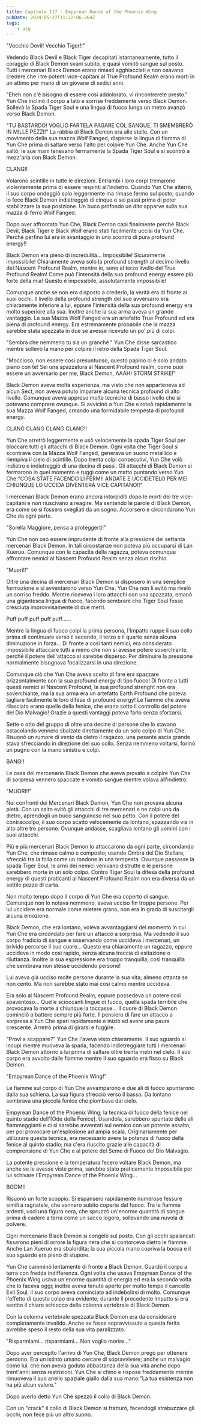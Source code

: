 ```yaml
---
title: Capitolo 117 - Empyrean Dance of the Phoenix Wing
pubDate: 2024-05-27T11:22:06.264Z
tags:
    - atg
---
```





"Vecchio Devil! Vecchio Tiger!!"


Vedendo Black Devil e Black Tiger decapitati istantaneamente, tutto il coraggio di Black Demon svanì subito, e quasi vomitò sangue sul posto. Tutti i mercenari Black Demon erano rimasti agghiacciati e non osavano credere che i tre potenti vice-capitani al True Profound Realm erano morti in un attimo per mano di un giovane di sedici anni.


"Eheh non c'è bisogno di essere così addolorato, vi rincontrerete presto." Yun Che inclinò il corpo a lato e sorrise freddamente verso Black Demon. Sollevò la Spada Tiger Soul e una lingua di fuoco lunga un metro avanzò verso Black Demon.


"TU BASTARDO! VOGLIO FARTELA PAGARE COL SANGUE, TI SMEMBRERÒ IN MILLE PEZZI!" La rabbia di Black Demon era alle stelle. Con un movimento della sua mazza Wolf Fanged, disperse la lingua di fiamma di Yun Che prima di saltare verso l'alto per colpire Yun Che. Anche Yun Che saltò; le sue mani tenevano fermamente la Spada Tiger Soul e si scontrò a mezz'aria con Black Demon.


CLANG!!


Volarono scintille in tutte le direzioni. Entrambi i loro corpi tremarono violentemente prima di essere respinti all'indietro. Quando Yun Che atterrò, il suo corpo ondeggiò solo leggermente ma rimase fermo sul posto; quando lo fece Black Demon indietreggiò di cinque o sei passi prima di poter stabilizzare la sua posizione. Un buco profondo un dito apparve sulla sua mazza di ferro Wolf Fanged.


Dopo aver affrontato Yun Che, Black Demon capì finalmente perché Black Devil, Black Tiger e Black Wolf erano stati facilmente uccisi da Yun Che. Perché perfino lui era in svantaggio in uno scontro di pura profound energy!!


Black Demon era pieno di incredulità... Impossibile!
Sicuramente impossibile! Chiaramente aveva solo la profound strength al decimo livello del Nascent Profound Realm, mentre io, sono al terzo livello del True Profound Realm! Come può l'intensità della sua profound energy essere più forte della mia! Questo è impossibile, assolutamente impossibile!


Comunque anche se non era disposto a crederlo, la verità era di fronte ai suoi occhi. Il livello della profound strength del suo avversario era chiaramente inferiore a lui, eppure l'intensità della sua profound energy era molto superiore alla sua. Inoltre anche la sua arma aveva un grande vantaggio. La sua Mazza Wolf Fanged era un artefatto True Profound ed era piena di profound energy. Era estremamente probabile che la mazza sarebbe stata spezzata in due se avesse ricevuto un po' più di colpi.


"Sembra che nemmeno tu sia un granché." Yun Che disse sarcastico mentre sollevò la mano per colpire il retro della Spada Tiger Soul.


"Moccioso, non essere così presuntuoso, questo papino ci è solo andato piano con te! Sei una spazzatura al Nascent Profound realm, come puoi essere un avversario per me, Black Demon, AAAH! STORM STRIKE!"


Black Demon aveva molta esperienza, ma visto che non apparteneva ad alcun Sect, non aveva potuto imparare alcuna tecnica profound di alto livello. Comunque aveva appreso molte tecniche di basso livello che si potevano comprare ovunque. Si avvicinò a Yun Che e roteò rapidamente la sua Mazza Wolf Fanged, creando una formidabile tempesta di profound energy.


CLANG CLANG CLANG CLANG!!


Yun Che arretrò leggermente e usò velocemente la spada Tiger Soul per bloccare tutti gli attacchi di Black Demon. Ogni volta che Tiger Soul si scontrava con la Mazza Wolf Fanged, generava un suono metallico e riempiva il cielo di scintille. Dopo trenta colpi consecutivi, Yun Che volò indietro e indietreggiò di una decina di passi. Gli attacchi di Black Demon si fermarono in quel momento e ruggì come un matto puntando verso Yun Che:"COSA STATE FACENDO LÌ FERMI! ANDATE E UCCIDETELO PER ME! CHIUNQUE LO UCCIDA DIVENTERÀ VICE CAPITANO!!"


I mercenari Black Demon erano ancora intorpiditi dopo le morti dei tre vice-capitani e non riuscivano a reagire. Ma sentendo le parole di Black Demon, era come se si fossero svegliati da un sogno. Accorsero e circondarono Yun Che da ogni parte.


"Sorella Maggiore, pensa a proteggerti!"


Yun Che non osò essere imprudente di fronte alla pressione dei settanta mercenari Black Demon. In tali circostanze non poteva più occuparsi di Lan Xueruo. Comunque con le capacità della ragazza, poteva comunque affrontare nemici al Nascent Profound Realm senza alcun rischio.


"Muori!!"


Oltre una decina di mercenari Black Demon si disposero in una semplice formazione e si avventarono verso Yun Che.
Yun Che non li evitò ma rivelò un sorriso freddo. Mentre riceveva i loro attacchi con una spazzata, emanò una gigantesca lingua di fuoco, facendo sembrare che Tiger Soul fosse cresciuta improvvisamente di due metri.


Puff puff puff puff puff……


Mentre la lingua di fuoco colpì la prima persona, l'impatto ruppe il suo collo prima di continuare verso il secondo, il terzo e il quarto senza alcuna diminuzione in forza... Di fronte a così tanti nemici, era considerato impossibile attaccare tutti a meno che non si avesse potere soverchiante, perché il potere dell'attacco si sarebbe disperso. Per diminuire la pressione normalmente bisognava focalizzarsi in una direzione.


Comunque ciò che Yun Che aveva scelto di fare era spazzare orizzontalmente con la sua profound energy di tipo fuoco! Di fronte a tutti questi nemici al Nascent Profound, la sua profound strenght non era soverchiante, ma la sua arma era un artefatto Earth Profound che poteva tagliare facilmente le loro difese di profound energy! Le fiamme che aveva rilasciato erano quelle della fenice, che erano sotto il controllo del potere del Dio Malvagio! Grazie a questi vantaggi poteva farlo senza sforzarsi.


Sette o otto del gruppo di oltre una decine di persone che lo stavano ostacolando vennero sbalzate direttamente da un solo colpo di Yun Che. Risuonò un rumore di vento da dietro il ragazzo, una pesante ascia grande stava sfrecciando in direzione del suo collo. Senza nemmeno voltarsi, formò un pugno con la mano sinistra e colpì.


BANG!!


Le ossa del mercenario Black Demon che aveva provato a colpire Yun Che di sorpresa vennero spaccate e vomitò sangue mentre volava all'indietro.


"MUORI!!"


Nei confronti dei Mercenari Black Demon, Yun Che non provava alcuna pietà. Con un salto evitò gli attacchi di tre mercenari e ne colpì uno da dietro, aprendogli un buco sanguinoso nel suo petto. Con il potere del contraccolpo, il suo corpo scattò velocemente da lontano, spazzando via in alto altre tre persone.
Ovunque andasse, scagliava lontano gli uomini con i suoi attacchi.


Più e più mercenari Black Demon lo attaccarono da ogni parte, circondando Yun Che, che rimase calmo e composto; usando Ombra del Dio Stellare, sfrecciò tra la folla come un rondone in una tempesta. Ovunque passasse la spada Tiger Soul, le armi dei nemici venivano distrutte e le persone sarebbero morte in un solo colpo. Contro Tiger Soul la difesa della profound energy di questi praticanti al Nascent Profound Realm non era diversa da un sottile pezzo di carta.


Non molto tempo dopo il corpo di Yun Che era coperto di sangue. Comunque non lo notava nemmeno, aveva ucciso fin troppe persone. Per lui uccidere era normale come mietere grano, non era in grado di suscitargli alcuna emozione.


Black Demon, che era lontano, voleva avvantaggiarsi del momento in cui Yun Che era circondato per fare un attacco a sorpresa. Ma vedendo il suo corpo fradicio di sangue e osservando come uccideva i mercenari, un brivido percorse il suo cuore... Questo era chiaramente un ragazzo, eppure uccideva in modo così rapido, senza alcuna traccia di esitazione o riluttanza. Inoltre la sua espressione era troppo tranquilla; così tranquilla che sembrava non stesse uccidendo persone!


Lui aveva già ucciso molte persone durante la sua vita; almeno ottanta se non cento.
Ma non sarebbe stato mai così calmo mentre uccideva.


Era solo al Nascent Profound Realm, eppure possedeva un potere così spaventoso... Quelle scioccanti lingue di fuoco, quella spada terribile che provocava la morte a chiunque la toccasse... Il cuore di Black Demon cominciò a battere sempre più forte. Il pensiero di fare un attacco a sorpresa a Yun Che sparì rapidamente e iniziò ad avere una paura crescente. Arretrò prima di girarsi e fuggire.


"Provi a scappare?" Yun Che l'aveva visto chiaramente. Il suo sguardo si incupì mentre muoveva la spada, facendo indietreggiare tutti i mercenari Black Demon attorno a lui prima di saltare oltre trenta metri nel cielo. Il suo corpo era avvolto dalle fiamme mentre il suo sguardo era fisso su Black Demon.


"Empyrean Dance of the Phoenix Wing!"


Le fiamme sul corpo di Yun Che avvamparono e due ali di fuoco spuntarono dalla sua schiena. La sua figura sfrecciò verso il basso. Da lontano sembrava una piccola fenice che piombava dal cielo.


Empyrean Dance of the Phoenix Wing; la tecnica di fuoco della fenice nel quinto stadio dell'[Ode della Fenice]. Usandola, sarebbero spuntate delle ali fiammeggianti e ci si sarebbe avventati sul nemico con un potente assalto, per poi provocare un'esplosione ad ampia scala. Originariamente per utilizzare questa tecnica, era necessario avere la potenza di fuoco della fenice al quinto stadio; ma c'era riuscito grazie alle capacità di comprensione di Yun Che e al potere del Seme di Fuoco del Dio Malvagio.


La potente pressione e la temperatura fecero voltare Black Demon, ma anche se le avesse viste prima, sarebbe stato praticamente impossibile per lui schivare l'Empyrean Dance of the Phoenix Wing...


BOOM!!


Risuonò un forte scoppio. Si espansero rapidamente numerose fessure simili a ragnatele, che vennero subito coperte dal fuoco.
Tra le fiamme ardenti, uscì una figura nera, che spruzzò un'enorme quantità di sangue prima di cadere a terra come un sacco logoro, sollevando una nuvola di polvere.


Ogni mercenario Black Demon si congelò sul posto. Con gli occhi spalancati fissarono pieni di orrore la figura nera che si contorceva dietro le fiamme. Anche Lan Xueruo era sbalordita; la sua piccola mano copriva la bocca e il suo sguardo era pieno di stupore.


Yun Che camminò lentamente di fronte a Black Demon. Guardò il corpo a terra con fredda indifferenza. Ogni volta che usava Empyrean Dance of the Phoenix Wing usava un'enorme quantità di energia ed era la seconda volta che lo faceva oggi; inoltre aveva tenuto aperto per molto tempo il cancello Evil Soul, il suo corpo aveva cominciato ad indebolirsi di molto. Comunque l'effetto di questo colpo era evidente; durante il precedente impatto si era sentito il chiaro schiocco della colonna vertebrale di Black Demon.


Con la colonna vertebrale spezzata Black Demon era da considerare completamente invalido. Anche se fosse sopravvissuto a questa ferita avrebbe speso il resto della sua vita paralizzato.


"Risparmiami... risparmiami... Non voglio morire..."


Dopo aver percepito l'arrivo di Yun Che, Black Demon pregò per ottenere perdono. Era un istinto umano cercare di sopravvivere; anche un malvagio come lui, che non aveva goduto abbastanza della sua vita anche dopo trent'anni senza restrizioni. Yun Che si chinò e rispose freddamente mentre rimuoveva il suo anello spaziale giallo dalla sua mano:"La tua esistenza non ha più alcun valore."


Dopo averlo detto Yun Che spezzò il collo di Black Demon.


Con un "crack" il collo di Black Demon si fratturò, facendogli strabuzzare gli occhi; non fece più un altro suono.





